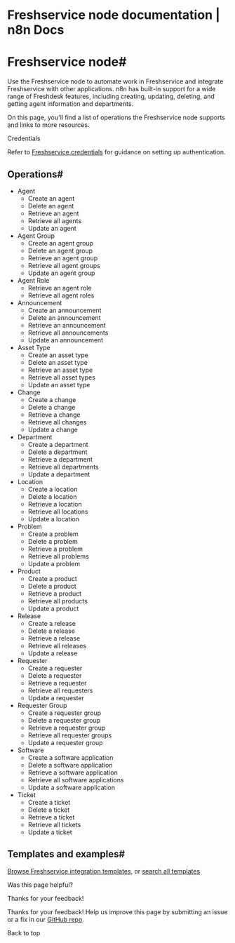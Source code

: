 # Freshservice node documentation | n8n Docs

[ ](https://github.com/n8n-io/n8n-docs/edit/main/docs/integrations/builtin/app-nodes/n8n-nodes-base.freshservice.md "Edit this page")

# Freshservice node#

Use the Freshservice node to automate work in Freshservice and integrate Freshservice with other applications. n8n has built-in support for a wide range of Freshdesk features, including creating, updating, deleting, and getting agent information and departments.

On this page, you'll find a list of operations the Freshservice node supports and links to more resources.

Credentials

Refer to [Freshservice credentials](../../credentials/freshservice/) for guidance on setting up authentication. 

## Operations#

  * Agent
    * Create an agent
    * Delete an agent
    * Retrieve an agent
    * Retrieve all agents
    * Update an agent
  * Agent Group
    * Create an agent group
    * Delete an agent group
    * Retrieve an agent group
    * Retrieve all agent groups
    * Update an agent group
  * Agent Role
    * Retrieve an agent role
    * Retrieve all agent roles
  * Announcement
    * Create an announcement
    * Delete an announcement
    * Retrieve an announcement
    * Retrieve all announcements
    * Update an announcement
  * Asset Type
    * Create an asset type
    * Delete an asset type
    * Retrieve an asset type
    * Retrieve all asset types
    * Update an asset type
  * Change
    * Create a change
    * Delete a change
    * Retrieve a change
    * Retrieve all changes
    * Update a change
  * Department
    * Create a department
    * Delete a department
    * Retrieve a department
    * Retrieve all departments
    * Update a department
  * Location
    * Create a location
    * Delete a location
    * Retrieve a location
    * Retrieve all locations
    * Update a location
  * Problem
    * Create a problem
    * Delete a problem
    * Retrieve a problem
    * Retrieve all problems
    * Update a problem
  * Product
    * Create a product
    * Delete a product
    * Retrieve a product
    * Retrieve all products
    * Update a product
  * Release
    * Create a release
    * Delete a release
    * Retrieve a release
    * Retrieve all releases
    * Update a release
  * Requester
    * Create a requester
    * Delete a requester
    * Retrieve a requester
    * Retrieve all requesters
    * Update a requester
  * Requester Group
    * Create a requester group
    * Delete a requester group
    * Retrieve a requester group
    * Retrieve all requester groups
    * Update a requester group
  * Software
    * Create a software application
    * Delete a software application
    * Retrieve a software application
    * Retrieve all software applications
    * Update a software application
  * Ticket
    * Create a ticket
    * Delete a ticket
    * Retrieve a ticket
    * Retrieve all tickets
    * Update a ticket

## Templates and examples#

[Browse Freshservice integration templates](https://n8n.io/integrations/freshservice/), or [search all templates](https://n8n.io/workflows/)

Was this page helpful? 

Thanks for your feedback! 

Thanks for your feedback! Help us improve this page by submitting an issue or a fix in our [GitHub repo](https://github.com/n8n-io/n8n-docs). 

Back to top